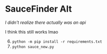 # SauceFinder Alt
*I didn't realize there actually was an api*

I think this still works lmao



6. `python -m pip install -r requirements.txt`
4. `python sauce_new.py`

